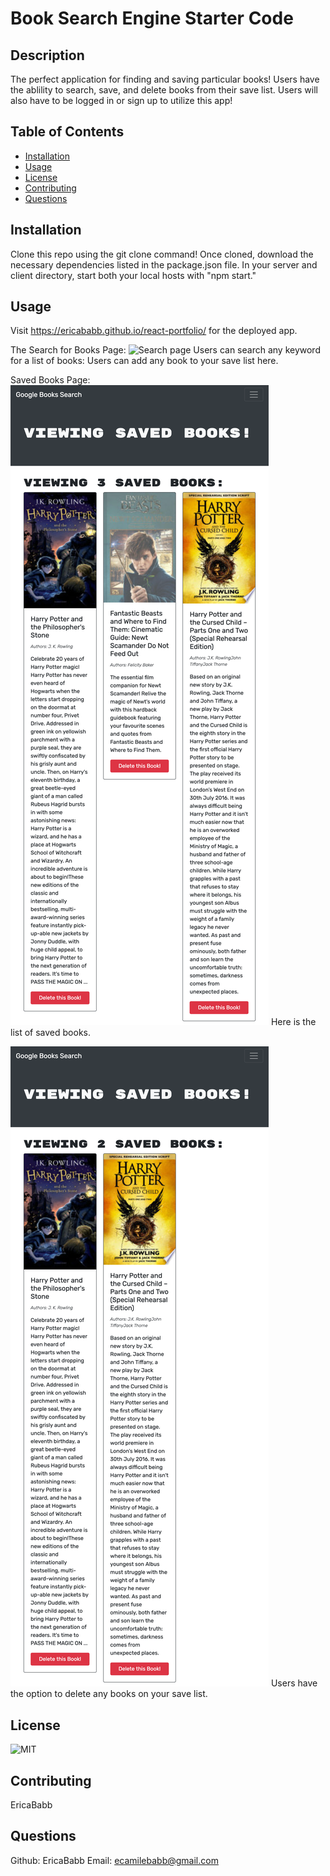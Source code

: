 # Book Search Engine Starter Code

## Description

The perfect application for finding and saving particular books! Users have the ablility to search, save, and delete books from their save list. Users will also have to be logged in or sign up to utilize this app!

## Table of Contents

- [Installation](#installation)
- [Usage](#usage)
- [License](#license)
- [Contributing](#contributing)
- [Questions](#questions)

## Installation

Clone this repo using the git clone command! Once cloned, download the necessary dependencies listed in the package.json file. In your server and client directory, start both your local hosts with "npm start."

## Usage

Visit https://ericababb.github.io/react-portfolio/ for the deployed app.

The Search for Books Page:
![Search page](./client/src/assets/images/search.png)
Users can search any keyword for a list of books: Users can add any book to your save list here.

Saved Books Page:
![Works page](./client/src/assets/images/saved1.png)
Here is the list of saved books.

![Contact page](./client/src/assets/images/saved2.png)
Users have the option to delete any books on your save list.


## License

![MIT](https://img.shields.io/badge/license-MIT-green)

## Contributing

EricaBabb

## Questions

Github: EricaBabb
Email: ecamilebabb@gmail.com

